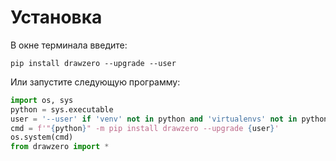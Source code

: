 # Установка

В окне терминала введите:
```shell
pip install drawzero --upgrade --user
```


Или запустите следующую программу:

```python
import os, sys
python = sys.executable
user = '--user' if 'venv' not in python and 'virtualenvs' not in python else ''
cmd = f'"{python}" -m pip install drawzero --upgrade {user}'
os.system(cmd)
from drawzero import *
```
